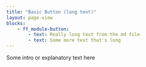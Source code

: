 ```yaml
---
title: "Basic Button (long text)"
layout: page-view
blocks: 
    - ff_module-button:
        - text: Really long text from the md file
        - text: Some more text that's long
---
```

Some intro or explanatory text here

